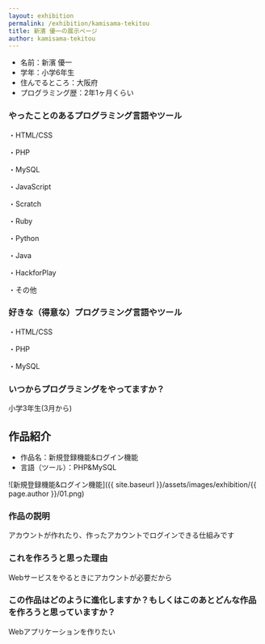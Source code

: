 ```yaml
---
layout: exhibition
permalink: /exhibition/kamisama-tekitou
title: 新濱 優一の展示ページ
author: kamisama-tekitou
---
```

- 名前：新濱 優一
- 学年：小学6年生
- 住んでるところ：大阪府
- プログラミング歴：2年1ヶ月くらい

### やったことのあるプログラミング言語やツール

・HTML/CSS

・PHP

・MySQL

・JavaScript

・Scratch

・Ruby

・Python

・Java

・HackforPlay

・その他

### 好きな（得意な）プログラミング言語やツール

・HTML/CSS

・PHP

・MySQL

### いつからプログラミングをやってますか？

小学3年生(3月から)

## 作品紹介

- 作品名：新規登録機能&ログイン機能
- 言語（ツール）：PHP&MySQL

![新規登録機能&ログイン機能]({{ site.baseurl }}/assets/images/exhibition/{{ page.author }}/01.png)

### 作品の説明

アカウントが作れたり、作ったアカウントでログインできる仕組みです

### これを作ろうと思った理由

Webサービスをやるときにアカウントが必要だから

### この作品はどのように進化しますか？もしくはこのあとどんな作品を作ろうと思っていますか？

Webアプリケーションを作りたい
